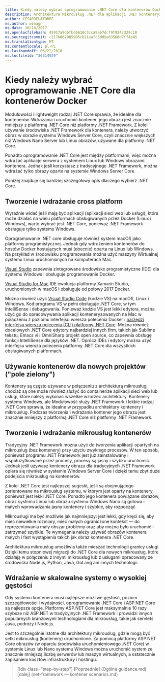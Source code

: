 ```yaml
---
title: Kiedy należy wybrać oprogramowanie .NET Core dla kontenerów Docker
description: Architektura Mikrousług .NET dla aplikacji .NET konteneryzowanych | Kiedy należy wybrać oprogramowanie .NET Core dla kontenerów Docker
author: CESARDELATORRE
ms.author: wiwagn
ms.date: 10/18/2017
ms.openlocfilehash: 45917a9dbfbd6610c3cca9ab7dcf9f924c329c10
ms.sourcegitcommit: c217b067985905cb21eafc5dd9a83568d7ff4e45
ms.translationtype: MT
ms.contentlocale: pl-PL
ms.lasthandoff: 06/22/2018
ms.locfileid: "36314929"
---
```

# <a name="when-to-choose-net-core-for-docker-containers"></a>Kiedy należy wybrać oprogramowanie .NET Core dla kontenerów Docker

Modułowości i lightweight rodzaj .NET Core sprawia, że idealne dla kontenerów. Wdrażania i uruchomić kontener, jego obrazu jest znacznie mniejszy z platformą .NET Core niż platformy .NET Framework. Z kolei używanie środowiska .NET Framework dla kontenera, należy utworzyć obraz w obrazie systemu Windows Server Core, czyli znacznie większych niż Windows Nano Server lub Linux obrazów, używane dla platformy .NET Core.

Ponadto oprogramowanie .NET Core jest między platformami, więc można wdrażać aplikacje serwera z systemem Linux lub Windows obrazami kontenera. Jednak jeśli korzystasz z tradycyjnego .NET Framework, można wdrażać tylko obrazy oparte na systemie Windows Server Core.

Poniżej znajduje się bardziej szczegółowy opis dlaczego wybierz .NET Core.

## <a name="developing-and-deploying-cross-platform"></a>Tworzenie i wdrażanie cross platform

Wyraźnie widać jeśli mają być aplikacji (aplikacji sieci web lub usługi), która może działać na wielu platformach obsługiwanych przez Docker (Linux i Windows), warto wybrać jest .NET Core, ponieważ .NET Framework obsługuje tylko systemu Windows.

Oprogramowanie .NET core obsługuje również system macOS jako platformy programistycznej. Jednak gdy wdrożeniem kontenerów do hostów Docker hostujących musi (obecnie) oparta na Linux lub Windows. Na przykład w środowisku programowania można użyć maszyny Wirtualnej systemu Linux uruchomionych na komputerach Mac.

[Visual Studio](https://visualstudio.microsoft.com/) zapewnia zintegrowane środowisko programistyczne (IDE) dla systemu Windows i obsługuje programowanie Docker. 

[Visual Studio for Mac](https://visualstudio.microsoft.com/vs/visual-studio-mac/) IDE ewolucja platformy Xamarin Studio, uruchomionych w macOS i obsługuje od połowy 2017 Docker.

Można również użyć [Visual Studio Code](https://code.visualstudio.com/) (kodzie VS) na macOS, Linux i Windows. Kod programu VS w pełni obsługuje .NET Core, w tym IntelliSense i debugowania. Ponieważ kodzie VS jest lekki edytora, można użyć go do opracowywania aplikacji konteneryzowanych na Mac w połączeniu z poziomu interfejsu wiersza polecenia Docker i [narzędzi interfejsu wiersza polecenia (CLI) platformy .NET Core](../../../core/tools/index.md). Można również docelowych .NET Core edytory najbardziej innych firm, takich jak Sublime tekstu, Emacs vi i OmniSharp projekt open source, co zapewnia obsługę funkcji IntelliSense dla języków .NET. Oprócz IDEs i edytory można użyć interfejsu wiersza polecenia platformy .NET Core dla wszystkich obsługiwanych platformach.

## <a name="using-containers-for-new-green-field-projects"></a>Używanie kontenerów dla nowych projektów ("pole zielony")

Kontenery są często używane w połączeniu z architekturą mikrousług, chociaż są one może również służyć do containerize aplikacji sieci web lub usługi, które należy wykonać wszelkie wzorzec architektury. Kontenery systemu Windows, ale Modułowość służy .NET Framework i lekkie rodzaj .NET Core sprawia, że idealne w przypadku architektury kontenery i mikrousług. Podczas tworzenia i wdrażania kontener jego obrazu jest znacznie mniejszy z platformą .NET Core niż platformy .NET Framework.

## <a name="creating-and-deploying-microservices-on-containers"></a>Tworzenie i wdrażanie mikrousług kontenerów

Tradycyjny .NET Framework można użyć do tworzenia aplikacji opartych na mikrousług (bez kontenery) przy użyciu zwykłego procesów. W ten sposób, ponieważ programu .NET Framework jest już zainstalowany i współużytkowane przez procesy, procesy są jasny i szybko uruchomić. Jednak jeśli używasz kontenery obrazu dla tradycyjnych .NET Framework opiera się również w systemie Windows Server Core i dzięki temu zbyt duże podejścia mikrousług na kontenerów.

Z kolei .NET Core jest najlepszej sugestii, jeśli są obejmującego zorientowane na mikrousług systemu, w którym jest oparty na kontenery, ponieważ jest lekki .NET Core. Ponadto jego kontenera powiązane obrazów, obraz systemu Linux lub obrazu systemu Windows Nano są gotowa i małych wprowadzania jasny kontenery i szybkie, aby rozpocząć.

Mikrousługi ma być możliwie jak najmniejszy: jest lekki, gdy kręci się, aby mieć niewielkie rozmiary, mieć małych ograniczone kontekst — do reprezentowania mały obszar problemy oraz aby można było uruchomić i zatrzymać szybkie. Te wymagania należy używać obrazów kontenera małych i fast wystąpienia takich jak obraz kontenera .NET Core.

Architektura mikrousług umożliwia także mieszać technologii granicy usługi. Dzięki temu stopniowej migracji do .NET Core dla nowych mikrousług, które działają w połączeniu z innymi mikrousług lub z usługami opracowany ze środowiska Node.js, Python, Java, GoLang ani innych technologii.

## <a name="deploying-high-density-in-scalable-systems"></a>Wdrażanie w skalowalne systemy o wysokiej gęstości

Gdy systemu kontenera musi najlepsze możliwe gęstość, poziom szczegółowości i wydajności, oprogramowanie .NET Core i ASP.NET Core są najlepsze opcje. Platformy ASP.NET Core jest maksymalnie 10 razy szybsze niż ASP.NET w tradycyjnych .NET Framework i prowadzi innych popularnych branżowymi technologiami dla mikrousług, takie jak servlets Java, podróży i Node.js.

Jest to szczególnie istotne dla architektury mikrousług, gdzie mogą być setki mikrousług (kontenery) uruchomione. Za pomocą platformy ASP.NET Core obrazów (w oparciu środowiska uruchomieniowego .NET Core) w systemie Linux lub Nano systemu Windows można uruchomić system ze znacznie mniejszą liczbę serwerów lub maszyn wirtualnych, a ostatecznie zapisaniem kosztów infrastruktury i hostingu.


>[!div class="step-by-step"]
[Poprzednie] (Ogólne guidance.md) [dalej] (net-framework — kontener scenarios.md)
